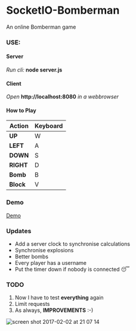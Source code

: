 # SocketIO-Bomberman
An online Bomberman game

### USE: ###
#### Server ####
_Run cli:_ **node server.js**

#### Client ####
_Open_ **http://localhost:8080** _in a webbrowser_

#### How to Play ####
Action | Keyboard
------------ | -------------
**UP** | W
**LEFT** | A
**DOWN** | S
**RIGHT** | D
**Bomb** | B
**Block** | V

### Demo ###
[Demo](http://biren.eu:8080 "Demo")

### Updates ###
 + Add a server clock to synchronise calculations
 + Synchronise explosions
 + Better bombs
 + Every player has a username
 + Put the timer down if nobody is connected 😴

### TODO ###
1. Now I have to test **everything** again
2. Limit requests
3. As always, **IMPROVEMENTS** :-)

![screen shot 2017-02-02 at 21 07 14](https://cloud.githubusercontent.com/assets/11445459/22566326/c115cbdc-e98b-11e6-8648-b0b6535ef787.png)
